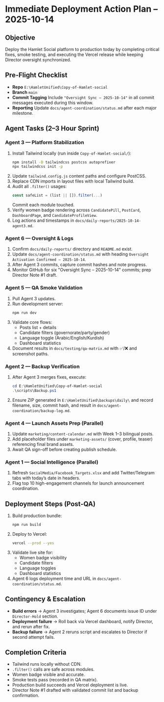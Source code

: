 # Immediate Deployment Action Plan – 2025-10-14

## Objective
Deploy the Hamlet Social platform to production today by completing critical fixes, smoke testing, and executing the Vercel release while keeping Director oversight synchronized.

## Pre-Flight Checklist
- **Repo** `E:\HamletUnified\Copy-of-Hamlet-social`
- **Branch** `main`
- **Commit Tagging** Include `"Oversight Sync – 2025-10-14"` in all commit messages executed during this window.
- **Reporting** Update `docs/agent-coordination/status.md` after each major milestone.

## Agent Tasks (2–3 Hour Sprint)

### Agent 3 — Platform Stabilization
1. Install Tailwind locally (run inside `Copy-of-Hamlet-social/`):
   ```bash
   npm install -D tailwindcss postcss autoprefixer
   npx tailwindcss init -p
   ```
2. Update `tailwind.config.js` content paths and configure PostCSS.
3. Replace CDN imports in layout files with local Tailwind build.
4. Audit all `.filter()` usages:
   ```javascript
   const safeList = (list || []).filter(...)
   ```
   Commit each module touched.
5. Verify women badge rendering across `CandidatePill`, `PostCard`, `DashboardPage`, and `CandidateProfileView`.
6. Log actions and timestamps in `docs/daily-reports/2025-10-14-agent3.md`.

### Agent 6 — Oversight & Logs
1. Confirm `docs/daily-reports/` directory and `README.md` exist.
2. Update `docs/agent-coordination/status.md` with heading `Oversight Activation Confirmed – 2025-10-14`.
3. After Agent 3 commits, capture commit hashes and note progress.
4. Monitor GitHub for six "Oversight Sync – 2025-10-14" commits; prep Director Note #1 draft.

### Agent 5 — QA Smoke Validation
1. Pull Agent 3 updates.
2. Run development server:
   ```bash
   npm run dev
   ```
3. Validate core flows:
   - Posts list + details
   - Candidate filters (governorate/party/gender)
   - Language toggle (Arabic/English/Kurdish)
   - Dashboard statistics
4. Document results in `docs/testing/qa-matrix.md` with ✅/❌ and screenshot paths.

### Agent 2 — Backup Verification
1. After Agent 3 merges fixes, execute:
   ```powershell
   cd E:\HamletUnified\Copy-of-Hamlet-social
   .\scripts\Backup.ps1
   ```
2. Ensure ZIP generated in `E:\HamletUnified\backups\daily\` and record filename, size, commit hash, and result in `docs/agent-coordination/backup-log.md`.

### Agent 4 — Launch Assets Prep (Parallel)
1. Update `marketing/content-calendar.md` with Week 1–3 bilingual posts.
2. Add placeholder files under `marketing-assets/` (cover, profile, teaser) referencing final brand assets.
3. Await QA sign-off before creating publish schedule.

### Agent 1 — Social Intelligence (Parallel)
1. Refresh `SocialMedia/Facebook_Targets.xlsx` and add Twitter/Telegram tabs with today’s date in headers.
2. Flag top 10 high-engagement channels for launch announcement coordination.

## Deployment Steps (Post-QA)
1. Build production bundle:
   ```bash
   npm run build
   ```
2. Deploy to Vercel:
   ```bash
   vercel --prod --yes
   ```
3. Validate live site for:
   - Women badge visibility
   - Candidate filters
   - Language toggles
   - Dashboard statistics
4. Agent 6 logs deployment time and URL in `docs/agent-coordination/status.md`.

## Contingency & Escalation
- **Build errors** → Agent 3 investigates; Agent 6 documents issue ID under `Director-Hold` section.
- **Deployment failure** → Roll back via Vercel dashboard, notify Director, and rerun after fix.
- **Backup failure** → Agent 2 reruns script and escalates to Director if second attempt fails.

## Completion Criteria
- Tailwind runs locally without CDN.
- `.filter()` calls are safe across modules.
- Women badge visible and accurate.
- Smoke tests pass (recorded in QA matrix).
- Production build succeeds and Vercel deployment is live.
- Director Note #1 drafted with validated commit list and backup confirmation.
